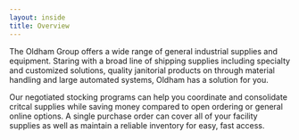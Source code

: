 ```yaml
---
layout: inside
title: Overview
---
```

The Oldham Group offers a wide range of general industrial supplies and equipment. Staring with a broad line of shipping supplies including specialty and customized solutions, quality janitorial products on through material handling and large automated systems, Oldham has a solution for you.

Our negotiated stocking programs can help you coordinate and consolidate critcal supplies while saving money compared to open ordering or general online options. A single purchase order can cover all of your facility supplies as well as maintain a reliable inventory for easy, fast access.
